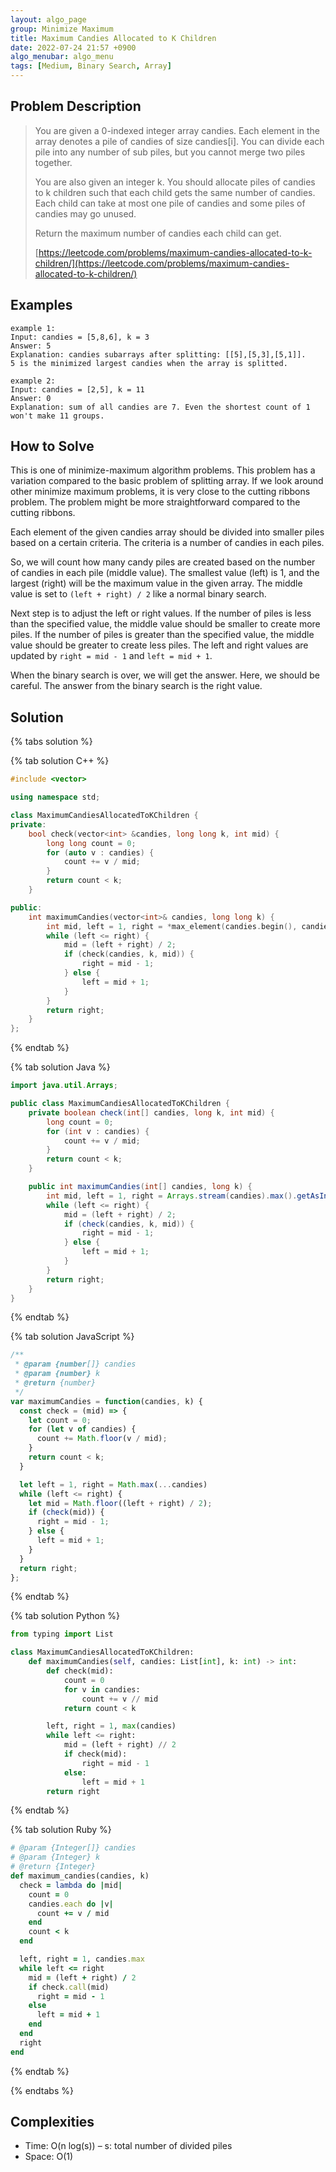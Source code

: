 ```yaml
---
layout: algo_page
group: Minimize Maximum
title: Maximum Candies Allocated to K Children
date: 2022-07-24 21:57 +0900
algo_menubar: algo_menu
tags: [Medium, Binary Search, Array]
---
```


## Problem Description
> You are given a 0-indexed integer array candies.
> Each element in the array denotes a pile of candies of size candies[i].
> You can divide each pile into any number of sub piles, but you cannot merge two piles together.
>
> You are also given an integer k.
> You should allocate piles of candies to k children such that each child gets the same number of candies.
> Each child can take at most one pile of candies and some piles of candies may go unused.
>
> Return the maximum number of candies each child can get.
> 
> [https://leetcode.com/problems/maximum-candies-allocated-to-k-children/](https://leetcode.com/problems/maximum-candies-allocated-to-k-children/)

## Examples
```
example 1:
Input: candies = [5,8,6], k = 3
Answer: 5
Explanation: candies subarrays after splitting: [[5],[5,3],[5,1]].
5 is the minimized largest candies when the array is splitted.
```
```
example 2:
Input: candies = [2,5], k = 11
Answer: 0
Explanation: sum of all candies are 7. Even the shortest count of 1 won't make 11 groups.
```

## How to Solve
This is one of minimize-maximum algorithm problems.
This problem has a variation compared to the basic problem of splitting array.
If we look around other minimize maximum problems, it is very close to the cutting ribbons problem.
The problem might be more straightforward compared to the cutting ribbons.

Each element of the given candies array should be divided into smaller piles based on a certain criteria.
The criteria is a number of candies in each piles.

So, we will count how many candy piles are created based on the number of candies in each pile (middle value).
The smallest value (left) is 1, and the largest (right) will be the maximum value in the given array.
The middle value is set to `(left + right) / 2` like a normal binary search.

Next step is to adjust the left or right values.
If the number of piles is less than the specified value, the middle value should be smaller to create more piles.
If the number of piles is greater than the specified value, the middle value should be greater to create less piles.
The left and right values are updated by `right = mid - 1` and `left = mid + 1`.

When the binary search is over, we will get the answer.
Here, we should be careful. The answer from the binary search is the right value.


## Solution

{% tabs solution %}

{% tab solution C++ %}
```cpp
#include <vector>

using namespace std;

class MaximumCandiesAllocatedToKChildren {
private:
    bool check(vector<int> &candies, long long k, int mid) {
        long long count = 0;
        for (auto v : candies) {
            count += v / mid;
        }
        return count < k;
    }

public:
    int maximumCandies(vector<int>& candies, long long k) {
        int mid, left = 1, right = *max_element(candies.begin(), candies.end());
        while (left <= right) {
            mid = (left + right) / 2;
            if (check(candies, k, mid)) {
                right = mid - 1;
            } else {
                left = mid + 1;
            }
        }
        return right;
    }
};
```
{% endtab %}

{% tab solution Java %}
```java
import java.util.Arrays;

public class MaximumCandiesAllocatedToKChildren {
    private boolean check(int[] candies, long k, int mid) {
        long count = 0;
        for (int v : candies) {
            count += v / mid;
        }
        return count < k;
    }

    public int maximumCandies(int[] candies, long k) {
        int mid, left = 1, right = Arrays.stream(candies).max().getAsInt();
        while (left <= right) {
            mid = (left + right) / 2;
            if (check(candies, k, mid)) {
                right = mid - 1;
            } else {
                left = mid + 1;
            }
        }
        return right;
    }
}
```
{% endtab %}

{% tab solution JavaScript %}
```js
/**
 * @param {number[]} candies
 * @param {number} k
 * @return {number}
 */
var maximumCandies = function(candies, k) {
  const check = (mid) => {
    let count = 0;
    for (let v of candies) {
      count += Math.floor(v / mid);
    }
    return count < k;
  }

  let left = 1, right = Math.max(...candies)
  while (left <= right) {
    let mid = Math.floor((left + right) / 2);
    if (check(mid)) {
      right = mid - 1;
    } else {
      left = mid + 1;
    }
  }
  return right;
};
```
{% endtab %}

{% tab solution Python %}
```python
from typing import List

class MaximumCandiesAllocatedToKChildren:
    def maximumCandies(self, candies: List[int], k: int) -> int:
        def check(mid):
            count = 0
            for v in candies:
                count += v // mid
            return count < k

        left, right = 1, max(candies)
        while left <= right:
            mid = (left + right) // 2
            if check(mid):
                right = mid - 1
            else:
                left = mid + 1
        return right
```
{% endtab %}

{% tab solution Ruby %}
```ruby
# @param {Integer[]} candies
# @param {Integer} k
# @return {Integer}
def maximum_candies(candies, k)
  check = lambda do |mid|
    count = 0
    candies.each do |v|
      count += v / mid
    end
    count < k
  end

  left, right = 1, candies.max
  while left <= right
    mid = (left + right) / 2
    if check.call(mid)
      right = mid - 1
    else
      left = mid + 1
    end
  end
  right
end
```
{% endtab %}

{% endtabs %}


## Complexities
- Time: O(n log(s)) – s: total number of divided piles
- Space: O(1)
